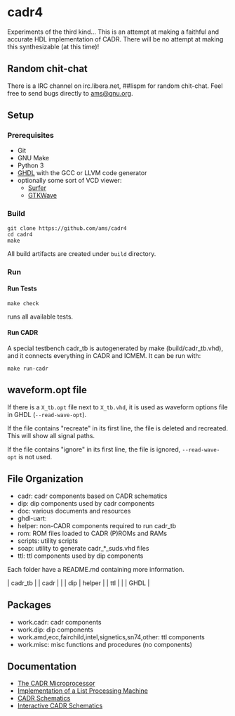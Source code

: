 # cadr4

Experiments of the third kind...  This is an attempt at making a
faithful and accurate HDL implementation of CADR.  There will be no
attempt at making this synthesizable (at this time)!

## Random chit-chat

There is a IRC channel on irc.libera.net, ##lispm for random
chit-chat.  Feel free to send bugs directly to ams@gnu.org.

## Setup

### Prerequisites

- Git
- GNU Make
- Python 3
- [GHDL](http://ghdl.free.fr/) with the GCC or LLVM code generator
- optionally some sort of VCD viewer:
  - [Surfer](https://surfer-project.org)
  - [GTKWave](https://gtkwave.sourceforge.net/)
  
### Build

```
git clone https://github.com/ams/cadr4
cd cadr4
make
```

All build artifacts are created under `build` directory.

### Run

#### Run Tests

```
make check
```

runs all available tests.

#### Run CADR

A special testbench cadr_tb is autogenerated by make (build/cadr_tb.vhd), and it connects everything in CADR and ICMEM. It can be run with:

```
make run-cadr
```

## waveform.opt file

If there is a `X_tb.opt` file next to `X_tb.vhd`, it is used as waveform options file in GHDL (`--read-wave-opt`).

If the file contains "recreate" in its first line, the file is deleted and recreated. This will show all signal paths.

If the file contains "ignore" in its first line, the file is ignored, `--read-wave-opt` is not used.

## File Organization

- cadr: cadr components based on CADR schematics
- dip: dip components used by cadr components
- doc: various documents and resources
- ghdl-uart:
- helper: non-CADR components required to run cadr_tb
- rom: ROM files loaded to CADR (P)ROMs and RAMs
- scripts: utility scripts
- soap: utility to generate cadr_*_suds.vhd files
- ttl: ttl components used by dip components

Each folder have a README.md containing more information.

|   cadr_tb     |
| cadr |        |
| dip  | helper |
| ttl  |        |
|     GHDL      |

## Packages

- work.cadr: cadr components
- work.dip: dip components
- work.amd,ecc,fairchild,intel,signetics,sn74,other: ttl components
- work.misc: misc functions and procedures (no components)

## Documentation

- [The CADR Microprocessor](https://tumbleweed.nu/r/lm-3/uv/cadr.html)
- [Implementation of a List Processing Machine](https://tumbleweed.nu/r/lm-3/uv/knight-thesis.html)
- [CADR Schematics](https://tumbleweed.nu/lm-3/schematics.html)
- [Interactive CADR Schematics](https://www.nexoid.at/cadr/clock1.html)
